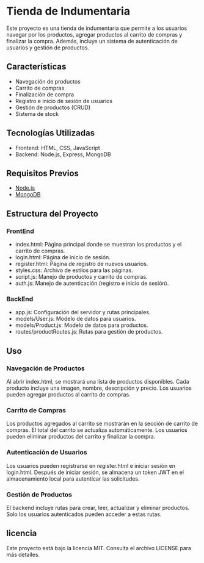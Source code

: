 # Tienda de Indumentaria

Este proyecto es una tienda de indumentaria que permite a los usuarios navegar por los productos, agregar productos al carrito de compras y finalizar la compra. Además, incluye un sistema de autenticación de usuarios y gestión de productos.

## Características

- Navegación de productos
- Carrito de compras
- Finalización de compra
- Registro e inicio de sesión de usuarios
- Gestión de productos (CRUD)
- Sistema de stock

## Tecnologías Utilizadas

- Frontend: HTML, CSS, JavaScript
- Backend: Node.js, Express, MongoDB

## Requisitos Previos

- [Node.js](https://nodejs.org/)
- [MongoDB](https://www.mongodb.com/)

## Estructura del Proyecto

### FrontEnd
- index.html: Página principal donde se muestran los productos y el carrito de compras.
- login.html: Página de inicio de sesión.
- register.html: Página de registro de nuevos usuarios.
- styles.css: Archivo de estilos para las páginas.
- script.js: Manejo de productos y carrito de compras.
- auth.js: Manejo de autenticación (registro e inicio de sesión).
### BackEnd
- app.js: Configuración del servidor y rutas principales.
- models/User.js: Modelo de datos para usuarios.
- models/Product.js: Modelo de datos para productos.
- routes/productRoutes.js: Rutas para gestión de productos.
  
## Uso

### Navegación de Productos
  Al abrir index.html, se mostrará una lista de productos disponibles. Cada producto incluye una imagen, nombre, descripción y precio. Los usuarios pueden agregar productos al carrito de compras.
  
### Carrito de Compras
  Los productos agregados al carrito se mostrarán en la sección de carrito de compras. El total del carrito se actualiza automáticamente. Los usuarios pueden eliminar productos del carrito y finalizar la compra.

### Autenticación de Usuarios
  Los usuarios pueden registrarse en register.html e iniciar sesión en login.html. Después de iniciar sesión, se almacena un token JWT en el almacenamiento local para autenticar las solicitudes.

### Gestión de Productos
  El backend incluye rutas para crear, leer, actualizar y eliminar productos. Solo los usuarios autenticados pueden acceder a estas rutas.

## licencia
 Este proyecto está bajo la licencia MIT. Consulta el archivo LICENSE para más detalles.

